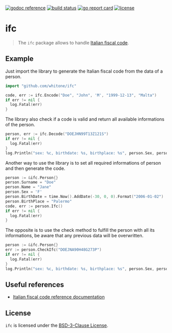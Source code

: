 [![godoc reference](https://img.shields.io/badge/godoc-reference-5272B4)](https://pkg.go.dev/github.com/whitone/ifc)
[![build status](https://api.travis-ci.com/whitone/ifc.svg?branch=master)](https://travis-ci.com/github/whitone/ifc)
[![go report card](https://goreportcard.com/badge/github.com/whitone/ifc)](https://goreportcard.com/report/github.com/whitone/ifc)
[![license](https://img.shields.io/github/license/whitone/ifc.svg)](./LICENSE)

# ifc

> The `ifc` package allows to handle [Italian fiscal code].

## Example

Just import the library to generate the Italian fiscal code from the data of a person.

```go
import "github.com/whitone/ifc"

code, err := ifc.Encode("Doe", "John", 'M', "1999-12-13", "Malta")
if err != nil {
  log.Fatal(err)
}
```

The library also check if a code is valid and return all available informations of the person.

```go
person, err := ifc.Decode("DOEJHN99T13Z121S")
if err != nil {
  log.Fatal(err)
}
log.Println("sex: %c, birthdate: %s, birthplace: %s", person.Sex, person.BirthDate, person.BirthPlace)
```

Another way to use the library is to set all required informations of person and then generate the code.

```go
person := &ifc.Person{}
person.Surname = "Doe"
person.Name = "Jane"
person.Sex = 'F'
person.BirthDate = time.Now().AddDate(-30, 0, 0).Format("2006-01-02")
person.BirthPlace = "Palermo"
code, err := person.Ifc()
if err != nil {
  log.Fatal(err)
}
```

The opposite is to use the check method to fulfill the person with all its informations, be aware that any
previous data will be overwritten.

```go
person := &ifc.Person{}
err := person.CheckIfc("DOEJNA90H48G273P")
if err != nil {
  log.Fatal(err)
}
log.Println("sex: %c, birthdate: %s, birthplace: %s", person.Sex, person.BirthDate, person.BirthPlace)
```

## Useful references

- [Italian fiscal code reference documentation][IFC refdoc]

## License

`ifc` is licensed under the [BSD-3-Clause License](./LICENSE).

[Italian fiscal code]: https://en.wikipedia.org/wiki/Italian_fiscal_code
[IFC refdoc]: https://www.agenziaentrate.gov.it/portale/Schede/Istanze/Richiesta+TS_CF/Informazioni+codificazione+pf/
